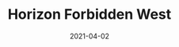 ---
weight: 20
images:
- https://res.cloudinary.com/lrmn/image/upload/v1687375317/VIRTUAL-PHOTOGRAPHY/hfw/lrmn-aloy_77_fsrlfe.jpg
- https://res.cloudinary.com/lrmn/image/upload/v1687375320/VIRTUAL-PHOTOGRAPHY/hfw/lrmn-aloy_78_lzj7uw.png
- https://res.cloudinary.com/lrmn/image/upload/v1687375319/VIRTUAL-PHOTOGRAPHY/hfw/lrmn-aloy_81_hfu1gt.jpg
multipleColumn: true
title: Horizon Forbidden West
date: 2021-04-02
tags:
- outdoors
- all
---